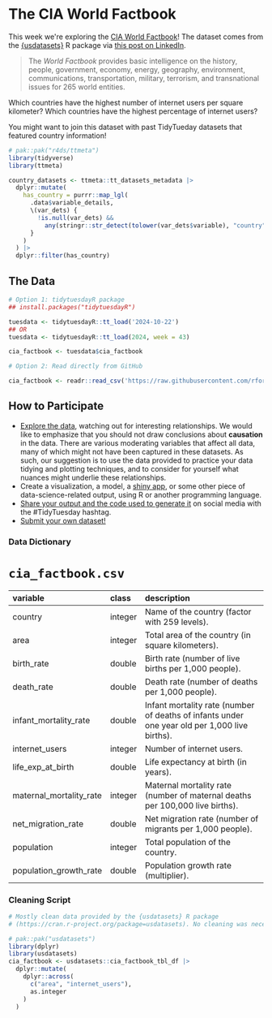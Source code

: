 # The CIA World Factbook

This week we're exploring the [CIA World Factbook](https://www.cia.gov/the-world-factbook/)! 
The dataset comes from the [{usdatasets}](https://cran.r-project.org/package=usdatasets) R package via [this post on LinkedIn](https://www.linkedin.com/posts/andrescaceresrossi_rstats-rstudio-opensource-activity-7249513444830318592-r395).

> The *World Factbook* provides basic intelligence on the history, people, government, 
> economy, energy, geography, environment, communications, transportation, military, 
> terrorism, and transnational issues for 265 world entities.

Which countries have the highest number of internet users per square kilometer?
Which countries have the highest percentage of internet users?

You might want to join this dataset with past TidyTueday datasets that featured country information!

```r
# pak::pak("r4ds/ttmeta")
library(tidyverse)
library(ttmeta)

country_datasets <- ttmeta::tt_datasets_metadata |> 
  dplyr::mutate(
    has_country = purrr::map_lgl(
      .data$variable_details,
      \(var_dets) {
        !is.null(var_dets) && 
          any(stringr::str_detect(tolower(var_dets$variable), "country"))
      }
    )
  ) |> 
  dplyr::filter(has_country)
```

## The Data

```r
# Option 1: tidytuesdayR package 
## install.packages("tidytuesdayR")

tuesdata <- tidytuesdayR::tt_load('2024-10-22')
## OR
tuesdata <- tidytuesdayR::tt_load(2024, week = 43)

cia_factbook <- tuesdata$cia_factbook

# Option 2: Read directly from GitHub

cia_factbook <- readr::read_csv('https://raw.githubusercontent.com/rfordatascience/tidytuesday/master/data/2024/2024-10-22/cia_factbook.csv')
```

## How to Participate

- [Explore the data](https://r4ds.hadley.nz/), watching out for interesting relationships. We would like to emphasize that you should not draw conclusions about **causation** in the data. There are various moderating variables that affect all data, many of which might not have been captured in these datasets. As such, our suggestion is to use the data provided to practice your data tidying and plotting techniques, and to consider for yourself what nuances might underlie these relationships.
- Create a visualization, a model, a [shiny app](https://shiny.posit.co/), or some other piece of data-science-related output, using R or another programming language.
- [Share your output and the code used to generate it](../../../sharing.md) on social media with the #TidyTuesday hashtag.
- [Submit your own dataset!](../../../.github/pr_instructions.md)

### Data Dictionary

# `cia_factbook.csv`

|variable                |class   |description                           |
|:-----------------------|:-------|:-------------------------------------|
|country                 |integer |Name of the country (factor with 259 levels). |
|area                    |integer |Total area of the country (in square kilometers). |
|birth_rate              |double  |Birth rate (number of live births per 1,000 people). |
|death_rate              |double  |Death rate (number of deaths per 1,000 people). |
|infant_mortality_rate   |double  |Infant mortality rate (number of deaths of infants under one year old per 1,000 live births). |
|internet_users          |integer |Number of internet users. |
|life_exp_at_birth       |double  |Life expectancy at birth (in years). |
|maternal_mortality_rate |integer |Maternal mortality rate (number of maternal deaths per 100,000 live births). |
|net_migration_rate      |double  |Net migration rate (number of migrants per 1,000 people). |
|population              |integer |Total population of the country. |
|population_growth_rate  |double  |Population growth rate (multiplier). |

### Cleaning Script

```r
# Mostly clean data provided by the {usdatasets} R package
# (https://cran.r-project.org/package=usdatasets). No cleaning was necessary.

# pak::pak("usdatasets")
library(dplyr)
library(usdatasets)
cia_factbook <- usdatasets::cia_factbook_tbl_df |> 
  dplyr::mutate(
    dplyr::across(
      c("area", "internet_users"),
      as.integer
    )
  )
```
